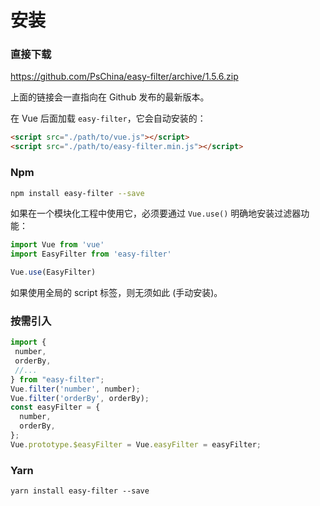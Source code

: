 <script>
    import '@style/style.scss';
    export default {}
</script>

# 安装

### 直接下载

<a href="https://github.com/PsChina/easy-filter/archive/1.5.6.zip">https://github.com/PsChina/easy-filter/archive/1.5.6.zip</a>

上面的链接会一直指向在 Github 发布的最新版本。

在 Vue 后面加载 `easy-filter`，它会自动安装的：

```html
<script src="./path/to/vue.js"></script>
<script src="./path/to/easy-filter.min.js"></script>
```

### Npm

```bash
npm install easy-filter --save
```

如果在一个模块化工程中使用它，必须要通过 `Vue.use()` 明确地安装过滤器功能：

```js
import Vue from 'vue'
import EasyFilter from 'easy-filter'

Vue.use(EasyFilter)
```

如果使用全局的 script 标签，则无须如此 (手动安装)。


### 按需引入

```js
import {
 number,
 orderBy,
 //...
} from "easy-filter";
Vue.filter('number', number);
Vue.filter('orderBy', orderBy);
const easyFilter = {
  number,
  orderBy,
};
Vue.prototype.$easyFilter = Vue.easyFilter = easyFilter;
```

### Yarn
```
yarn install easy-filter --save
```